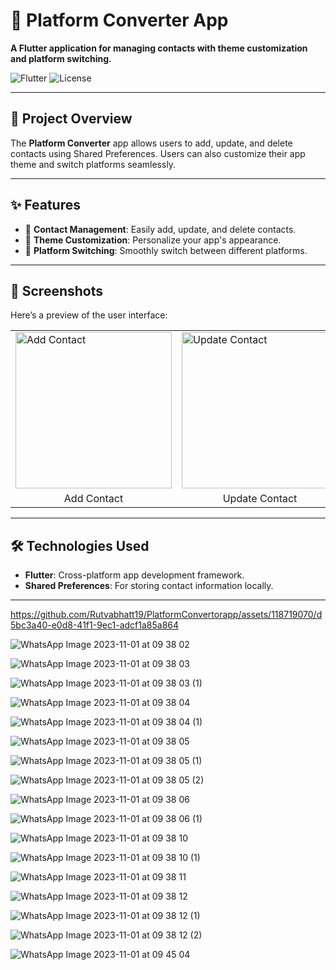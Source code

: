 <h1>📱 Platform Converter App</h1>

<p><strong>A Flutter application for managing contacts with theme customization and platform switching.</strong></p>

<img class="badge" src="https://img.shields.io/badge/Flutter-v2.0%2B-blue?style=flat&logo=flutter" alt="Flutter">
<img class="badge" src="https://img.shields.io/badge/License-MIT-green" alt="License">

<hr>

<h2>🚀 Project Overview</h2>
<p>The <strong>Platform Converter</strong> app allows users to add, update, and delete contacts using Shared Preferences. Users can also customize their app theme and switch platforms seamlessly.</p>

<hr>

<h2>✨ Features</h2>
<ul>
    <li>📇 <strong>Contact Management</strong>: Easily add, update, and delete contacts.</li>
    <li>🎨 <strong>Theme Customization</strong>: Personalize your app's appearance.</li>
    <li>🔄 <strong>Platform Switching</strong>: Smoothly switch between different platforms.</li>
</ul>

<hr>

<h2>📱 Screenshots</h2>
<p>Here’s a preview of the user interface:</p>

<table>
  <tr>
    <td><img src="https://github.com/Rutvabhatt19/PlatformConvertorapp/assets/118719070/91dbeb15-1861-4fbe-b0db-30b1d593b56b" alt="Add Contact" width="250"></td>
    <td><img src="https://github.com/Rutvabhatt19/PlatformConvertorapp/assets/118719070/0ee8750b-ab8a-4c04-953a-46f5e0a3a137" alt="Update Contact" width="250"></td>
    <td><img src="https://github.com/Rutvabhatt19/PlatformConvertorapp/assets/118719070/e4c1df15-a5a1-405f-89fe-b96fa813c174" alt="Delete Contact" width="250"></td>
  </tr>
  <tr>
    <td align="center">Add Contact</td>
    <td align="center">Update Contact</td>
    <td align="center">Delete Contact</td>
  </tr>
</table>

<hr>

<h2>🛠️ Technologies Used</h2>
<ul>
    <li><strong>Flutter</strong>: Cross-platform app development framework.</li>
    <li><strong>Shared Preferences</strong>: For storing contact information locally.</li>
</ul>

<hr>




https://github.com/Rutvabhatt19/PlatformConvertorapp/assets/118719070/d5bc3a40-e0d8-41f1-9ec1-adcf1a85a864




![WhatsApp Image 2023-11-01 at 09 38 02](https://github.com/Rutvabhatt19/PlatformConvertorapp/assets/118719070/91dbeb15-1861-4fbe-b0db-30b1d593b56b)

![WhatsApp Image 2023-11-01 at 09 38 03](https://github.com/Rutvabhatt19/PlatformConvertorapp/assets/118719070/0ee8750b-ab8a-4c04-953a-46f5e0a3a137)

![WhatsApp Image 2023-11-01 at 09 38 03 (1)](https://github.com/Rutvabhatt19/PlatformConvertorapp/assets/118719070/e4c1df15-a5a1-405f-89fe-b96fa813c174)

![WhatsApp Image 2023-11-01 at 09 38 04](https://github.com/Rutvabhatt19/PlatformConvertorapp/assets/118719070/3e2aee5c-4e5b-40e8-9273-9a967f40f6fc)

![WhatsApp Image 2023-11-01 at 09 38 04 (1)](https://github.com/Rutvabhatt19/PlatformConvertorapp/assets/118719070/a89ba7fd-75ee-4f11-9ed8-a6cd407f22ab)

![WhatsApp Image 2023-11-01 at 09 38 05](https://github.com/Rutvabhatt19/PlatformConvertorapp/assets/118719070/b7ae5cf5-e05a-473a-90ca-ee523241231a)

![WhatsApp Image 2023-11-01 at 09 38 05 (1)](https://github.com/Rutvabhatt19/PlatformConvertorapp/assets/118719070/23521bdc-cf1e-4321-a9dd-b3a8c123d52b)

![WhatsApp Image 2023-11-01 at 09 38 05 (2)](https://github.com/Rutvabhatt19/PlatformConvertorapp/assets/118719070/ca4c767d-1926-4292-aec1-df16a371bed7)

![WhatsApp Image 2023-11-01 at 09 38 06](https://github.com/Rutvabhatt19/PlatformConvertorapp/assets/118719070/99a64f68-f396-40b9-9aab-08814e5cfea8)

![WhatsApp Image 2023-11-01 at 09 38 06 (1)](https://github.com/Rutvabhatt19/PlatformConvertorapp/assets/118719070/2a9ac70a-b486-4ec9-83e9-5c9aaaf53dc5)

![WhatsApp Image 2023-11-01 at 09 38 10](https://github.com/Rutvabhatt19/PlatformConvertorapp/assets/118719070/c99a8dd5-b0a9-40c1-9b26-7cf5636440a1)

![WhatsApp Image 2023-11-01 at 09 38 10 (1)](https://github.com/Rutvabhatt19/PlatformConvertorapp/assets/118719070/b7339fcb-09e0-4227-a8b5-646b3c394cf7)

![WhatsApp Image 2023-11-01 at 09 38 11](https://github.com/Rutvabhatt19/PlatformConvertorapp/assets/118719070/cad29514-34d2-4a70-a1d7-0455fccf6c22)

![WhatsApp Image 2023-11-01 at 09 38 12](https://github.com/Rutvabhatt19/PlatformConvertorapp/assets/118719070/da1c5d6d-748f-4651-b160-14aedcb52f65)

![WhatsApp Image 2023-11-01 at 09 38 12 (1)](https://github.com/Rutvabhatt19/PlatformConvertorapp/assets/118719070/b5d1ab40-143d-40d6-a7e3-2a22a94acfb2)

![WhatsApp Image 2023-11-01 at 09 38 12 (2)](https://github.com/Rutvabhatt19/PlatformConvertorapp/assets/118719070/e2f2e6da-ddec-4c86-b791-d06e3e73735c)

![WhatsApp Image 2023-11-01 at 09 45 04](https://github.com/Rutvabhatt19/PlatformConvertorapp/assets/118719070/5afcebab-a8e5-43f5-bad0-0a16420e77d8)
